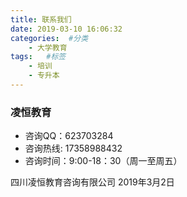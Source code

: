 ```yaml
---
title: 联系我们
date: 2019-03-10 16:06:32
categories:  #分类
    - 大学教育
tags:   #标签
    - 培训
    - 专升本
---
```

### 凌恒教育

* 咨询QQ：623703284
* 咨询热线: 17358988432
* 咨询时间：9:00-18：30（周一至周五）

四川凌恒教育咨询有限公司
2019年3月2日